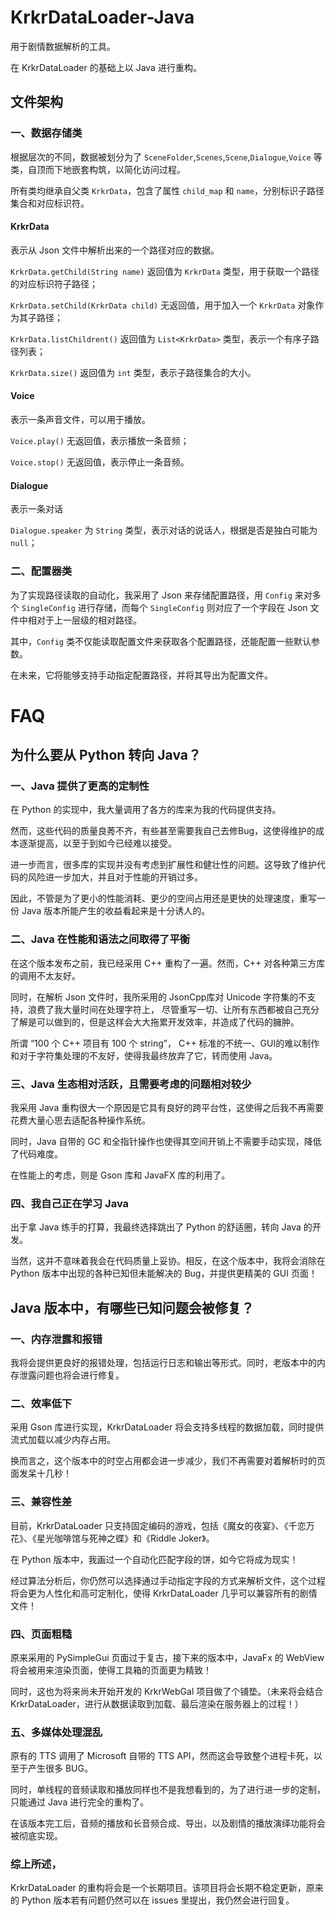 # KrkrDataLoader-Java

用于剧情数据解析的工具。

在 KrkrDataLoader 的基础上以 Java 进行重构。

## 文件架构
### 一、数据存储类
根据层次的不同，数据被划分为了 ``SceneFolder``,``Scenes``,``Scene``,``Dialogue``,``Voice`` 等类，自顶而下地嵌套构筑，以简化访问过程。

所有类均继承自父类 ``KrkrData``，包含了属性 ``child_map`` 和 ``name``，分别标识子路径集合和对应标识符。

#### KrkrData
表示从 Json 文件中解析出来的一个路径对应的数据。

``KrkrData.getChild(String name)`` 返回值为 ``KrkrData`` 类型，用于获取一个路径的对应标识符子路径；

``KrkrData.setChild(KrkrData child)`` 无返回值，用于加入一个 ``KrkrData`` 对象作为其子路径；

``KrkrData.listChildrent()`` 返回值为 ``List<KrkrData>`` 类型，表示一个有序子路径列表；

``KrkrData.size()`` 返回值为 ``int`` 类型，表示子路径集合的大小。

#### Voice
表示一条声音文件，可以用于播放。

``Voice.play()`` 无返回值，表示播放一条音频；

``Voice.stop()`` 无返回值，表示停止一条音频。

#### Dialogue
表示一条对话

``Dialogue.speaker`` 为 ``String`` 类型，表示对话的说话人，根据是否是独白可能为 ``null``；


### 二、配置器类
为了实现路径读取的自动化，我采用了 Json 来存储配置路径，用 ``Config`` 来对多个 ``SingleConfig`` 进行存储，而每个 ``SingleConfig`` 则对应了一个字段在 Json 文件中相对于上一层级的相对路径。

其中，``Config`` 类不仅能读取配置文件来获取各个配置路径，还能配置一些默认参数。

在未来，它将能够支持手动指定配置路径，并将其导出为配置文件。


# FAQ

## 为什么要从 Python 转向 Java？
### 一、Java 提供了更高的定制性
在 Python 的实现中，我大量调用了各方的库来为我的代码提供支持。

然而，这些代码的质量良莠不齐，有些甚至需要我自己去修Bug，这使得维护的成本逐渐提高，以至于到如今已经难以接受。

进一步而言，很多库的实现并没有考虑到扩展性和健壮性的问题。这导致了维护代码的风险进一步加大，并且对于性能的开销过多。

因此，不管是为了更小的性能消耗、更少的空间占用还是更快的处理速度，重写一份 Java 版本所能产生的收益看起来是十分诱人的。

### 二、Java 在性能和语法之间取得了平衡
在这个版本发布之前，我已经采用 C++ 重构了一遍。然而，C++ 对各种第三方库的调用不太友好。

同时，在解析 Json 文件时，我所采用的 JsonCpp库对 Unicode 字符集的不支持，浪费了我大量时间在处理字符上，
尽管重写一切、让所有东西都被自己充分了解是可以做到的，但是这样会大大拖累开发效率，并造成了代码的臃肿。

所谓 “100 个 C++ 项目有 100 个 string”， C++ 标准的不统一、GUI的难以制作和对于字符集处理的不友好，使得我最终放弃了它，转而使用 Java。

### 三、Java 生态相对活跃，且需要考虑的问题相对较少
我采用 Java 重构很大一个原因是它具有良好的跨平台性，这使得之后我不再需要花费大量心思去适配各种操作系统。

同时，Java 自带的 GC 和全指针操作也使得其空间开销上不需要手动实现，降低了代码难度。

在性能上的考虑，则是 Gson 库和 JavaFX 库的利用了。

### 四、我自己正在学习 Java
出于拿 Java 练手的打算，我最终选择跳出了 Python 的舒适圈，转向 Java 的开发。

当然，这并不意味着我会在代码质量上妥协。相反，在这个版本中，我将会消除在 Python 版本中出现的各种已知但未能解决的 Bug，并提供更精美的 GUI 页面！

## Java 版本中，有哪些已知问题会被修复？
### 一、内存泄露和报错
我将会提供更良好的报错处理，包括运行日志和输出等形式。同时，老版本中的内存泄露问题也将会进行修复。

### 二、效率低下
采用 Gson 库进行实现，KrkrDataLoader 将会支持多线程的数据加载，同时提供流式加载以减少内存占用。

换而言之，这个版本中的时空占用都会进一步减少，我们不再需要对着解析时的页面发呆十几秒！

### 三、兼容性差
目前，KrkrDataLoader 只支持固定编码的游戏，包括《魔女的夜宴》、《千恋万花》、《星光咖啡馆与死神之蝶》和《Riddle Joker》。

在 Python 版本中，我画过一个自动化匹配字段的饼，如今它将成为现实！

经过算法分析后，你仍然可以选择通过手动指定字段的方式来解析文件，这个过程将会更为人性化和高可定制化，使得 KrkrDataLoader 几乎可以兼容所有的剧情文件！

### 四、页面粗糙
原来采用的 PySimpleGui 页面过于复古，接下来的版本中，JavaFx 的 WebView 将会被用来渲染页面，使得工具箱的页面更为精致！

同时，这也为将来尚未开始开发的 KrkrWebGal 项目做了个铺垫。（未来将会结合 KrkrDataLoader，进行从数据读取到加载、最后渲染在服务器上的过程！）

### 五、多媒体处理混乱
原有的 TTS 调用了 Microsoft 自带的 TTS API，然而这会导致整个进程卡死，以至于产生很多 BUG。

同时，单线程的音频读取和播放同样也不是我想看到的，为了进行进一步的定制，只能通过 Java 进行完全的重构了。

在该版本完工后，音频的播放和长音频合成、导出，以及剧情的播放演绎功能将会被彻底实现。

### 综上所述，
KrkrDataLoader 的重构将会是一个长期项目。该项目将会长期不稳定更新，原来的 Python 版本若有问题仍然可以在 issues 里提出，我仍然会进行回复。

